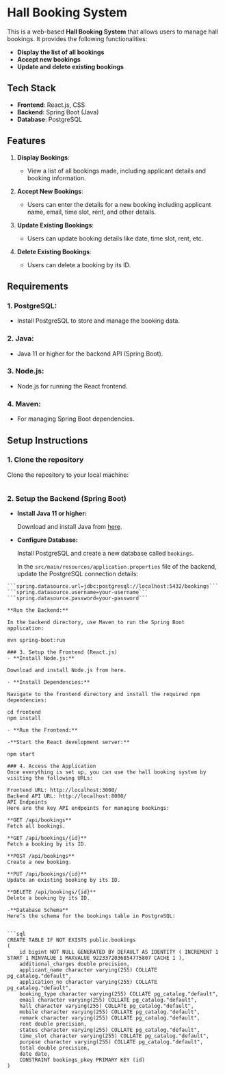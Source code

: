 # Hall Booking System

This is a web-based **Hall Booking System** that allows users to manage hall bookings. It provides the following functionalities:

- **Display the list of all bookings**
- **Accept new bookings**
- **Update and delete existing bookings**

## Tech Stack

- **Frontend**: React.js, CSS
- **Backend**: Spring Boot (Java)
- **Database**: PostgreSQL

## Features

1. **Display Bookings**:
   - View a list of all bookings made, including applicant details and booking information.
   
2. **Accept New Bookings**:
   - Users can enter the details for a new booking including applicant name, email, time slot, rent, and other details.

3. **Update Existing Bookings**:
   - Users can update booking details like date, time slot, rent, etc.

4. **Delete Existing Bookings**:
   - Users can delete a booking by its ID.

## Requirements

### 1. **PostgreSQL**:
   - Install PostgreSQL to store and manage the booking data.

### 2. **Java**:
   - Java 11 or higher for the backend API (Spring Boot).
   
### 3. **Node.js**:
   - Node.js for running the React frontend.

### 4. **Maven**:
   - For managing Spring Boot dependencies.

## Setup Instructions

### 1. Clone the repository

Clone the repository to your local machine:

```git clone https://github.com/your-username/hall-booking-system.git
```

### 2. Setup the Backend (Spring Boot)

- **Install Java 11 or higher:**

  Download and install Java from [here](https://www.oracle.com/java/technologies/javase-jdk11-downloads.html).

- **Configure Database:**

  Install PostgreSQL and create a new database called `bookings`.

  In the `src/main/resources/application.properties` file of the backend, update the PostgreSQL connection details:


```properties
```spring.datasource.url=jdbc:postgresql://localhost:5432/bookings```
```spring.datasource.username=your-username```
```spring.datasource.password=your-password```

**Run the Backend:**

In the backend directory, use Maven to run the Spring Boot application:

mvn spring-boot:run

### 3. Setup the Frontend (React.js)
- **Install Node.js:**

Download and install Node.js from here.

- **Install Dependencies:**

Navigate to the frontend directory and install the required npm dependencies:

cd frontend
npm install

- **Run the Frontend:**

-**Start the React development server:**

npm start

### 4. Access the Application
Once everything is set up, you can use the hall booking system by visiting the following URLs:

Frontend URL: http://localhost:3000/
Backend API URL: http://localhost:8080/
API Endpoints
Here are the key API endpoints for managing bookings:

**GET /api/bookings**
Fetch all bookings.

**GET /api/bookings/{id}**
Fetch a booking by its ID.

**POST /api/bookings**
Create a new booking.

**PUT /api/bookings/{id}**
Update an existing booking by its ID.

**DELETE /api/bookings/{id}**
Delete a booking by its ID.

-**Database Schema**
Here’s the schema for the bookings table in PostgreSQL:


```sql
CREATE TABLE IF NOT EXISTS public.bookings
(
    id bigint NOT NULL GENERATED BY DEFAULT AS IDENTITY ( INCREMENT 1 START 1 MINVALUE 1 MAXVALUE 9223372036854775807 CACHE 1 ),
    additional_charges double precision,
    applicant_name character varying(255) COLLATE pg_catalog."default",
    application_no character varying(255) COLLATE pg_catalog."default",
    booking_type character varying(255) COLLATE pg_catalog."default",
    email character varying(255) COLLATE pg_catalog."default",
    hall character varying(255) COLLATE pg_catalog."default",
    mobile character varying(255) COLLATE pg_catalog."default",
    remark character varying(255) COLLATE pg_catalog."default",
    rent double precision,
    status character varying(255) COLLATE pg_catalog."default",
    time_slot character varying(255) COLLATE pg_catalog."default",
    purpose character varying(255) COLLATE pg_catalog."default",
    total double precision,
    date date,
    CONSTRAINT bookings_pkey PRIMARY KEY (id)
)



